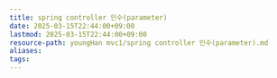 ```yaml
---
title: spring controller 인수(parameter)
date: 2025-03-15T22:44:00+09:00
lastmod: 2025-03-15T22:44:00+09:00
resource-path: youngHan mvc1/spring controller 인수(parameter).md
aliases: 
tags: 
---
```

